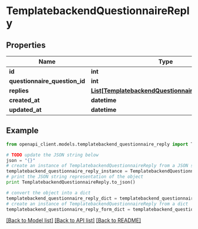 # TemplatebackendQuestionnaireReply


## Properties

Name | Type | Description | Notes
------------ | ------------- | ------------- | -------------
**id** | **int** |  | [optional] 
**questionnaire_question_id** | **int** |  | [optional] 
**replies** | [**List[TemplatebackendQuestionnaireQuestionReply]**](TemplatebackendQuestionnaireQuestionReply.md) |  | [optional] 
**created_at** | **datetime** |  | [optional] 
**updated_at** | **datetime** |  | [optional] 

## Example

```python
from openapi_client.models.templatebackend_questionnaire_reply import TemplatebackendQuestionnaireReply

# TODO update the JSON string below
json = "{}"
# create an instance of TemplatebackendQuestionnaireReply from a JSON string
templatebackend_questionnaire_reply_instance = TemplatebackendQuestionnaireReply.from_json(json)
# print the JSON string representation of the object
print TemplatebackendQuestionnaireReply.to_json()

# convert the object into a dict
templatebackend_questionnaire_reply_dict = templatebackend_questionnaire_reply_instance.to_dict()
# create an instance of TemplatebackendQuestionnaireReply from a dict
templatebackend_questionnaire_reply_form_dict = templatebackend_questionnaire_reply.from_dict(templatebackend_questionnaire_reply_dict)
```
[[Back to Model list]](../README.md#documentation-for-models) [[Back to API list]](../README.md#documentation-for-api-endpoints) [[Back to README]](../README.md)


